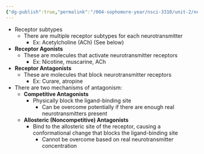 ```yaml
---
{"dg-publish":true,"permalink":"/004-sophomore-year/nsci-3310/unit-2/neurotransmitter-reception/"}
---
```


- Receptor subtypes
	- There are multiple receptor subtypes for each neurotransmitter
		- Ex: Acetylcholine (ACh) (See below)
- **Receptor Agonists**
	- These are molecules that activate neurotransmitter receptors
		- Ex: Nicotine, muscarine, ACh
- **Receptor Antagonists**
	- These are molecules that block neurotransmitter receptors
		- Ex: Curare, atropine
- There are two mechanisms of antagonism:
	- **Competitive Antagonists**
		- Physically block the ligand-binding site
			- Can be overcome potentially if there are enough real neurotransmitters present
	- **Allosteric (Noncompetitive) Antagonists**
		- Bind to the allosteric site of the receptor, causing a conformational change that blocks the ligand-binding site
			- Cannot be overcome based on real neurotransmitter concentration